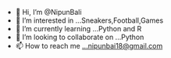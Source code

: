 - 👋 Hi, I’m @NipunBali
- 👀 I’m interested in ...Sneakers,Football,Games
- 🌱 I’m currently learning ...Python and R
- 💞️ I’m looking to collaborate on ...Python
- 📫 How to reach me ...nipunbai18@gmail.com

<!---
NipunBali/NipunBali is a ✨ special ✨ repository because its `README.md` (this file) appears on your GitHub profile.
You can click the Preview link to take a look at your changes.
--->

